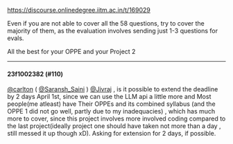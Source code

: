 https://discourse.onlinedegree.iitm.ac.in/t/169029

Even if you are not able to cover all the 58 questions, try to cover the majority of them, as the evaluation involves sending just 1-3 questions for evals.</p>
<p>All the best for your OPPE and your Project 2 </p><hr>

<h4>23f1002382 (#110)</h4>
<p><a class="mention" href="/u/carlton">@carlton</a> ( <a class="mention" href="/u/saransh_saini">@Saransh_Saini</a> ) <a class="mention" href="/u/jivraj">@Jivraj</a> , is it possible to extend the deadline by 2 days April 1st, since we can use the LLM api a little more and Most people(me atleast) have Their OPPEs and its combined syllabus (and the OPPE 1 did not go well, partly due to my inadequacies) , which has much more to cover, since this project involves more involved coding compared to the last project(ideally project one should have taken not more than a day , still messed it up though xD). Asking for extension for 2 days, if possible.